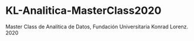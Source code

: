 # KL-Analitica-MasterClass2020
Master Class de Analítica de Datos, Fundación Universitaria Konrad Lorenz. 2020
